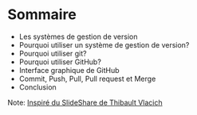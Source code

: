 # Sommaire

- Les systèmes de gestion de version
- Pourquoi utiliser un système de gestion de version?
- Pourquoi utiliser git?
- Pourquoi utiliser GitHub?
- Interface graphique de GitHub
- Commit, Push, Pull, Pull request et Merge
- Conclusion

Note:
[Inspiré du SlideShare de Thibault Vlacich](https://www.slideshare.net/ThibaultVlacich/prsentation-git-github)
